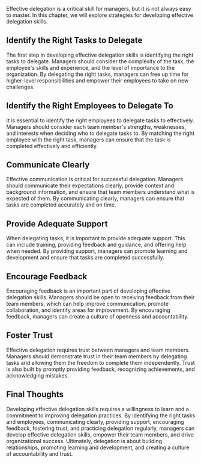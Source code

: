 
Effective delegation is a critical skill for managers, but it is not always easy to master. In this chapter, we will explore strategies for developing effective delegation skills.

Identify the Right Tasks to Delegate
------------------------------------

The first step in developing effective delegation skills is identifying the right tasks to delegate. Managers should consider the complexity of the task, the employee's skills and experience, and the level of importance to the organization. By delegating the right tasks, managers can free up time for higher-level responsibilities and empower their employees to take on new challenges.

Identify the Right Employees to Delegate To
-------------------------------------------

It is essential to identify the right employees to delegate tasks to effectively. Managers should consider each team member's strengths, weaknesses, and interests when deciding who to delegate tasks to. By matching the right employee with the right task, managers can ensure that the task is completed effectively and efficiently.

Communicate Clearly
-------------------

Effective communication is critical for successful delegation. Managers should communicate their expectations clearly, provide context and background information, and ensure that team members understand what is expected of them. By communicating clearly, managers can ensure that tasks are completed accurately and on time.

Provide Adequate Support
------------------------

When delegating tasks, it is important to provide adequate support. This can include training, providing feedback and guidance, and offering help when needed. By providing support, managers can promote learning and development and ensure that tasks are completed successfully.

Encourage Feedback
------------------

Encouraging feedback is an important part of developing effective delegation skills. Managers should be open to receiving feedback from their team members, which can help improve communication, promote collaboration, and identify areas for improvement. By encouraging feedback, managers can create a culture of openness and accountability.

Foster Trust
------------

Effective delegation requires trust between managers and team members. Managers should demonstrate trust in their team members by delegating tasks and allowing them the freedom to complete them independently. Trust is also built by promptly providing feedback, recognizing achievements, and acknowledging mistakes.

Final Thoughts
--------------

Developing effective delegation skills requires a willingness to learn and a commitment to improving delegation practices. By identifying the right tasks and employees, communicating clearly, providing support, encouraging feedback, fostering trust, and practicing delegation regularly, managers can develop effective delegation skills, empower their team members, and drive organizational success. Ultimately, delegation is about building relationships, promoting learning and development, and creating a culture of accountability and trust.
